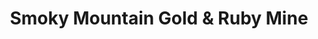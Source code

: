 ---
title: "Smoky Mountain Gold & Ruby Mine"
url: /cherokee/smoky-mountain-gold-and-ruby-mine/
shop: jewelry
---